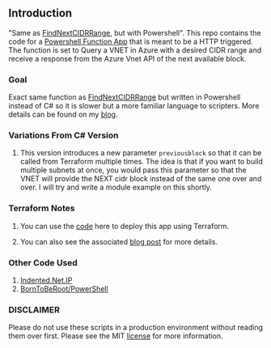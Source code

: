 ## Introduction

"Same as [FindNextCIDRRange](https://github.com/gamullen/FindNextCIDRRange), but with Powershell". This repo contains the code for a [Powershell Function App](https://learn.microsoft.com/en-us/azure/azure-functions/functions-reference-powershell?tabs=portal) that is meant to be a HTTP triggered. The function is set to Query a VNET in Azure with a desired CIDR range and receive a response from the Azure Vnet API of the next available block.

### Goal

Exact same function as [FindNextCIDRRange](https://github.com/gamullen/FindNextCIDRRange) but written in Powershell instead of C# so it is slower but a more familiar language to scripters. More details can be found on my [blog](https://automationadmin.com/2022/08/tf-get-next-subnet).

### Variations From C# Version

1. This version introduces a new parameter `previousblock` so that it can be called from Terraform multiple times. The idea is that if you want to build multiple subnets at once, you would pass this parameter so that the VNET will provide the NEXT cidr block instead of the same one over and over. I will try and write a module example on this shortly.

### Terraform Notes

1. You can use the [code](https://github.com/gerryw1389/terraform-examples/tree/main/2022-10-07-tf-deploy-ps-function-app) here to deploy this app using Terraform.

1. You can also see the associated [blog post](https://automationadmin.com/2022/10/tf-deploy-ps-function-app) for more details.

### Other Code Used

1. [Indented.Net.IP](https://github.com/indented-automation/Indented.Net.IP/)
2. [BornToBeRoot/PowerShell](https://github.com/BornToBeRoot/PowerShell/)

### DISCLAIMER 

Please do not use these scripts in a production environment without reading them over first. Please see the MIT [license](./LICENSE) for more information.